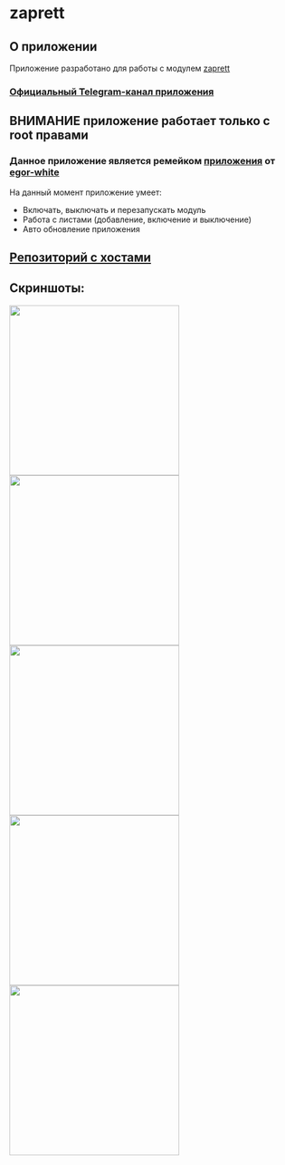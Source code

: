 # zaprett
## О приложении
Приложение разработано для работы с модулем [zaprett](https://github.com/egor-white/zaprett)
### [Официальный Telegram-канал приложения](https://t.me/zaprett_module)
## ВНИМАНИЕ приложение работает только с root правами
### Данное приложение является ремейком [приложения](https://github.com/egor-white/zaprett-app) от [egor-white](https://github.com/egor-white)
На данный момент приложение умеет:
* Включать, выключать и перезапускать модуль
* Работа с листами (добавление, включение и выключение)
* Авто обновление приложения

## [Репозиторий с хостами](https://github.com/CherretGit/zaprett-hosts-repo)

## Скриншоты:
<img src="images/1.png" width="300"><img src="images/2.png" width="300"><img src="images/3.png" width="300"><img src="images/4.png" width="300"><img src="images/5.png" width="300">
